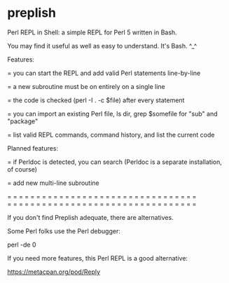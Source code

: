 # preplish

Perl REPL in Shell: a simple REPL for Perl 5 written in Bash. 

You may find it useful as well as easy to understand. It's Bash. ^_^

Features:

= you can start the REPL and add valid Perl statements line-by-line

= a new subroutine must be on entirely on a single line

= the code is checked (perl -I . -c $file) after every statement

= you can import an existing Perl file, ls dir, grep $somefile for "sub" and "package"

= list valid REPL commands, command history, and list the current code 

Planned features:

= if Perldoc is detected, you can search (Perldoc is a separate installation, of course)

= add new multi-line subroutine

= = = = = = = = = = = = = = = = = = = = = = = = = = = = = = = = =  
= = = = = = = = = = = = = = = = = = = = = = = = = = = = = = = = =  

If you don't find Preplish adequate, there are alternatives.

Some Perl folks use the Perl debugger:

perl -de 0

If you need more features, this Perl REPL is a good alternative:

https://metacpan.org/pod/Reply


